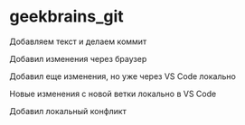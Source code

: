 # geekbrains_git

Добавляем текст и делаем коммит

Добавил изменения через браузер

Добавил еще изменения, но уже через VS Code локально

Новые изменения с новой ветки локально в VS Code


Добавил локальный конфликт
